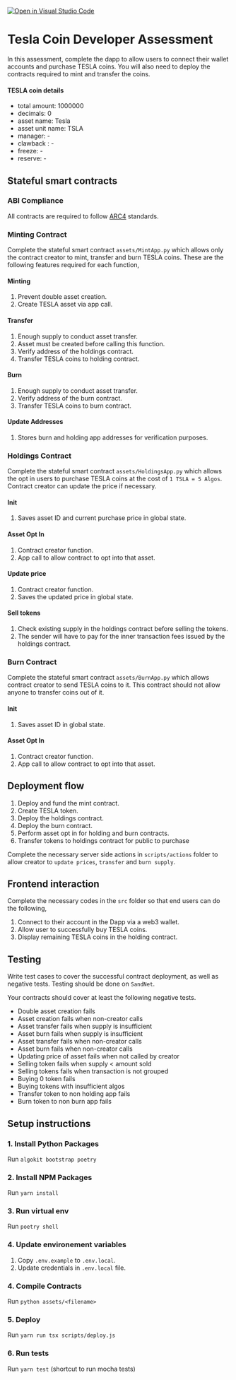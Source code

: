 [![Open in Visual Studio Code](https://classroom.github.com/assets/open-in-vscode-2e0aaae1b6195c2367325f4f02e2d04e9abb55f0b24a779b69b11b9e10269abc.svg)](https://classroom.github.com/online_ide?assignment_repo_id=16832617&assignment_repo_type=AssignmentRepo)
# Tesla Coin Developer Assessment
In this assessment, complete the dapp to allow users to connect their wallet accounts and purchase TESLA coins. You will also need to deploy the contracts required to mint and transfer the coins.

#### TESLA coin details
- total amount: 1000000
- decimals: 0
- asset name: Tesla
- asset unit name: TSLA
- manager: -
- clawback : -
- freeze: -
- reserve: -

## Stateful smart contracts

### ABI Compliance
All contracts are required to follow [ARC4](https://github.com/algorandfoundation/ARCs/blob/main/ARCs/arc-0004.md) standards.

### Minting Contract
Complete the stateful smart contract `assets/MintApp.py` which allows only the contract creator to mint, transfer and burn TESLA coins. These are the following features required for each function,

#### Minting
1. Prevent double asset creation.
2. Create TESLA asset via app call.

#### Transfer
1. Enough supply to conduct asset transfer.
2. Asset must be created before calling this function.
3. Verify address of the holdings contract.
4. Transfer TESLA coins to holding contract.

#### Burn
1. Enough supply to conduct asset transfer.
2. Verify address of the burn contract.
3. Transfer TESLA coins to burn contract.

#### Update Addresses
1. Stores burn and holding app addresses for verification purposes.

### Holdings Contract
Complete the stateful smart contract `assets/HoldingsApp.py` which allows the opt in users to purchase TESLA coins at the cost of `1 TSLA = 5 Algos`. Contract creator can update the price if necessary.

#### Init
1. Saves asset ID and current purchase price in global state.

#### Asset Opt In
1. Contract creator function.
2. App call to allow contract to opt into that asset.

#### Update price
1. Contract creator function.
2. Saves the updated price in global state.

#### Sell tokens
1. Check existing supply in the holdings contract before selling the tokens.
2. The sender will have to pay for the inner transaction fees issued by the holdings contract.

### Burn Contract
Complete the stateful smart contract `assets/BurnApp.py` which allows contract creator to send TESLA coins to it. This contract should not allow anyone to transfer coins out of it.

#### Init
1. Saves asset ID in global state.
   
#### Asset Opt In
1. Contract creator function.
2. App call to allow contract to opt into that asset.

## Deployment flow
1. Deploy and fund the mint contract.
2. Create TESLA token.
3. Deploy the holdings contract.
4. Deploy the burn contract.
5. Perform asset opt in for holding and burn contracts.
6. Transfer tokens to holdings contract for public to purchase

Complete the necessary server side actions in `scripts/actions` folder to allow creator to `update prices`, `transfer` and `burn supply`.

## Frontend interaction
Complete the necessary codes in the `src` folder so that end users can do the following,

1. Connect to their account in the Dapp via a web3 wallet.
2. Allow user to successfully buy TESLA coins.
3. Display remaining TESLA coins in the holding contract.

## Testing
Write test cases to cover the successful contract deployment, as well as negative tests. Testing should be done on `SandNet`.

Your contracts should cover at least the following negative tests.

- Double asset creation fails
- Asset creation fails when non-creator calls
- Asset transfer fails when supply is insufficient
- Asset burn fails when supply is insufficient
- Asset transfer fails when non-creator calls
- Asset burn fails when non-creator calls
- Updating price of asset fails when not called by creator
- Selling token fails when supply < amount sold
- Selling tokens fails when transaction is not grouped
- Buying 0 token fails
- Buying tokens with insufficient algos
- Transfer token to non holding app fails
- Burn token to non burn app fails

## Setup instructions

### 1. Install Python Packages
Run `algokit bootstrap poetry`

### 2. Install NPM Packages
Run `yarn install`

### 3. Run virtual env
Run `poetry shell`

### 4. Update environement variables
1. Copy `.env.example` to `.env.local`.
2. Update credentials in `.env.local` file.

### 4. Compile Contracts
Run `python assets/<filename>`

### 5. Deploy
Run `yarn run tsx scripts/deploy.js`

### 6. Run tests
Run `yarn test` (shortcut to run mocha tests)

